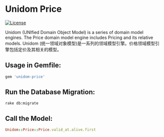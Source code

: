 # Unidom Price

[![License](https://img.shields.io/badge/license-MIT-green.svg)](http://opensource.org/licenses/MIT)

Unidom (UNIfied Domain Object Model) is a series of domain model engines. The Price domain model engine includes Pricing and its relative models.
Unidom (统一领域对象模型)是一系列的领域模型引擎。价格领域模型引擎包括定价及其相关的模型。

## Usage in Gemfile:
```ruby
gem 'unidom-price'
```

## Run the Database Migration:
```shell
rake db:migrate
```

## Call the Model:
```ruby
Unidom::Price::Price.valid_at.alive.first
```
